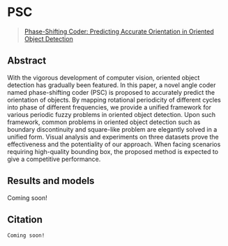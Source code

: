 # PSC

> [Phase-Shifting Coder: Predicting Accurate Orientation in Oriented Object Detection]()

<!-- [ALGORITHM] -->

## Abstract

With the vigorous development of computer vision, oriented object detection has gradually been featured. In this paper, a novel angle coder named phase-shifting coder (PSC) is proposed to accurately predict the orientation of objects. By mapping rotational periodicity of different cycles into phase of different frequencies, we provide a unified framework for various periodic fuzzy problems in oriented object detection. Upon such framework, common problems in oriented object detection such as boundary discontinuity and square-like problem are elegantly solved in a unified form. Visual analysis and experiments on three datasets prove the effectiveness and the potentiality of our approach. When facing scenarios requiring high-quality bounding box, the proposed method is expected to give a competitive performance.

## Results and models

Coming soon!

## Citation

```
Coming soon!
```
